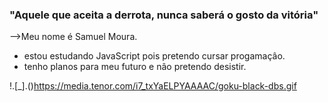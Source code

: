 ### "Aquele que aceita a derrota, nunca saberá o gosto da vitória"


-->Meu nome é Samuel Moura.

- estou estudando JavaScript pois pretendo cursar progamaçâo.
- tenho planos para meu futuro e nâo pretendo desistir.

!.[_].()https://media.tenor.com/i7_txYaELPYAAAAC/goku-black-dbs.gif
